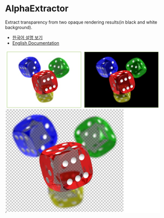 # AlphaExtractor
Extract transparency from two opaque rendering results(in black and white background).

* [한국어 설명 보기](docs/korean.md)
* [English Documentation](docs/english.md)

![sample image](welcome.jpg)
